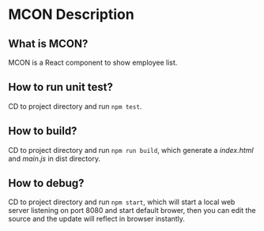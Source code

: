 # MCON Description

## What is MCON?

MCON is a React component to show employee list.

## How to run unit test?

CD to project directory and run `npm test`.

## How to build?

CD to project directory and run `npm run build`, which generate a _index.html_ and _main.js_ in dist directory.

## How to debug?

CD to project directory and run `npm start`, which will start a local web server listening on port 8080 and start default brower, then you can edit the source and the update will reflect in browser instantly.
